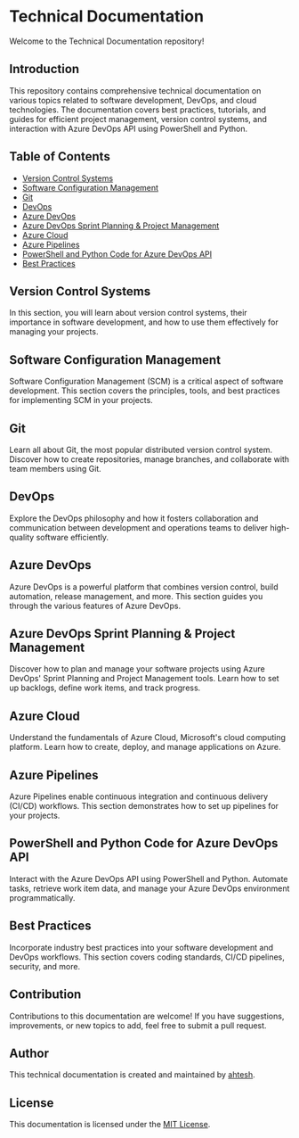 # Technical Documentation

Welcome to the Technical Documentation repository!

## Introduction

This repository contains comprehensive technical documentation on various topics related to software development, DevOps, and cloud technologies. The documentation covers best practices, tutorials, and guides for efficient project management, version control systems, and interaction with Azure DevOps API using PowerShell and Python.

## Table of Contents

- [Version Control Systems](#version-control-systems)
- [Software Configuration Management](#software-configuration-management)
- [Git](#git)
- [DevOps](#devops)
- [Azure DevOps](#azure-devops)
- [Azure DevOps Sprint Planning & Project Management](#azure-devops-sprint-planning--project-management)
- [Azure Cloud](#azure-cloud)
- [Azure Pipelines](#azure-pipelines)
- [PowerShell and Python Code for Azure DevOps API](#powershell-and-python-code-for-azure-devops-api)
- [Best Practices](#best-practices)

## Version Control Systems

In this section, you will learn about version control systems, their importance in software development, and how to use them effectively for managing your projects.

## Software Configuration Management

Software Configuration Management (SCM) is a critical aspect of software development. This section covers the principles, tools, and best practices for implementing SCM in your projects.

## Git

Learn all about Git, the most popular distributed version control system. Discover how to create repositories, manage branches, and collaborate with team members using Git.

## DevOps

Explore the DevOps philosophy and how it fosters collaboration and communication between development and operations teams to deliver high-quality software efficiently.

## Azure DevOps

Azure DevOps is a powerful platform that combines version control, build automation, release management, and more. This section guides you through the various features of Azure DevOps.

## Azure DevOps Sprint Planning & Project Management

Discover how to plan and manage your software projects using Azure DevOps' Sprint Planning and Project Management tools. Learn how to set up backlogs, define work items, and track progress.

## Azure Cloud

Understand the fundamentals of Azure Cloud, Microsoft's cloud computing platform. Learn how to create, deploy, and manage applications on Azure.

## Azure Pipelines

Azure Pipelines enable continuous integration and continuous delivery (CI/CD) workflows. This section demonstrates how to set up pipelines for your projects.

## PowerShell and Python Code for Azure DevOps API

Interact with the Azure DevOps API using PowerShell and Python. Automate tasks, retrieve work item data, and manage your Azure DevOps environment programmatically.

## Best Practices

Incorporate industry best practices into your software development and DevOps workflows. This section covers coding standards, CI/CD pipelines, security, and more.

## Contribution

Contributions to this documentation are welcome! If you have suggestions, improvements, or new topics to add, feel free to submit a pull request.

## Author

This technical documentation is created and maintained by [ahtesh](https://github.com/ahtesh).
                                                                 
## License

This documentation is licensed under the [MIT License](LICENSE).

